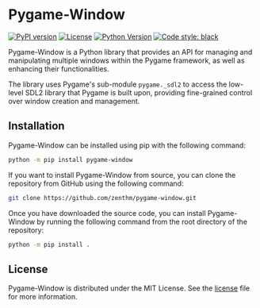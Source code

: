 # Pygame-Window

[![PyPI version](https://img.shields.io/pypi/v/pygame-window)](https://pypi.org/project/pygame-window/)
[![License](https://img.shields.io/pypi/l/pygame-window)](https://github.com/zenthm/pygame-window/blob/master/LICENSE.md)
[![Python Version](https://img.shields.io/pypi/pyversions/pygame-window)](https://www.python.org/downloads/)
[![Code style: black](https://img.shields.io/badge/code%20style-black-000000.svg)](https://github.com/psf/black)

Pygame-Window is a Python library that provides an API for managing and
manipulating multiple windows within the Pygame framework, as well as enhancing
their functionalities.

The library uses Pygame's sub-module `pygame._sdl2` to access the low-level
SDL2 library that Pygame is built upon, providing fine-grained control over
window creation and management.

## Installation

Pygame-Window can be installed using pip with the following command:

```bash
python -m pip install pygame-window
```

If you want to install Pygame-Window from source, you can clone the repository
from GitHub using the following command:

```bash
git clone https://github.com/zenthm/pygame-window.git
```

Once you have downloaded the source code, you can install Pygame-Window by
running the following command from the root directory of the repository:

```bash
python -m pip install .
```

## License

Pygame-Window is distributed under the MIT License. See the
[license](https://github.com/zenthm/pygame-window/blob/master/LICENSE) file for more
information.
